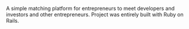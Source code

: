 A simple matching platform for entrepreneurs to meet developers and investors and other entrepreneurs. Project was entirely built with Ruby on Rails. 
